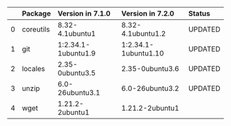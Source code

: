 <!-- markdown-link-check-disable -->

|    | Package   | Version in 7.1.0    | Version in 7.2.0     | Status   |
|---:|:----------|:--------------------|:---------------------|:---------|
|  0 | coreutils | 8.32-4.1ubuntu1     | 8.32-4.1ubuntu1.2    | UPDATED  |
|  1 | git       | 1:2.34.1-1ubuntu1.9 | 1:2.34.1-1ubuntu1.10 | UPDATED  |
|  2 | locales   | 2.35-0ubuntu3.5     | 2.35-0ubuntu3.6      | UPDATED  |
|  3 | unzip     | 6.0-26ubuntu3.1     | 6.0-26ubuntu3.2      | UPDATED  |
|  4 | wget      | 1.21.2-2ubuntu1     | 1.21.2-2ubuntu1      |          |